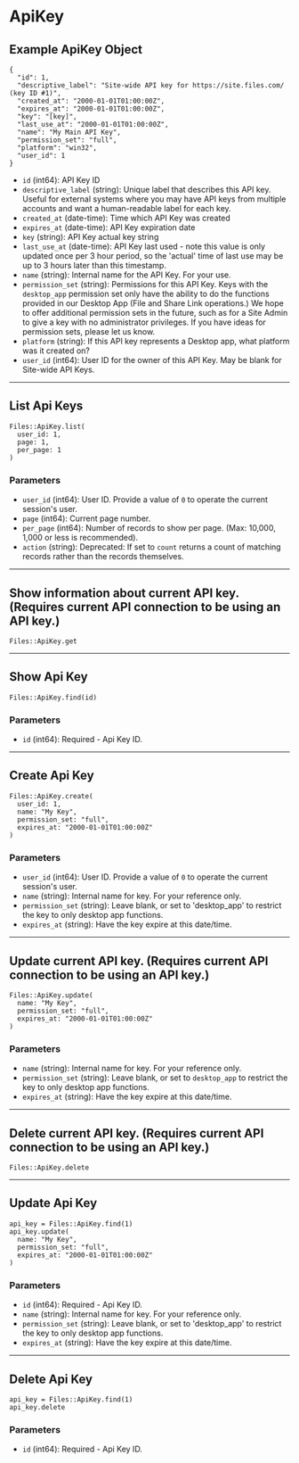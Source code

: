# ApiKey

## Example ApiKey Object

```
{
  "id": 1,
  "descriptive_label": "Site-wide API key for https://site.files.com/ (key ID #1)",
  "created_at": "2000-01-01T01:00:00Z",
  "expires_at": "2000-01-01T01:00:00Z",
  "key": "[key]",
  "last_use_at": "2000-01-01T01:00:00Z",
  "name": "My Main API Key",
  "permission_set": "full",
  "platform": "win32",
  "user_id": 1
}
```

* `id` (int64): API Key ID
* `descriptive_label` (string): Unique label that describes this API key.  Useful for external systems where you may have API keys from multiple accounts and want a human-readable label for each key.
* `created_at` (date-time): Time which API Key was created
* `expires_at` (date-time): API Key expiration date
* `key` (string): API Key actual key string
* `last_use_at` (date-time): API Key last used - note this value is only updated once per 3 hour period, so the 'actual' time of last use may be up to 3 hours later than this timestamp.
* `name` (string): Internal name for the API Key.  For your use.
* `permission_set` (string): Permissions for this API Key.  Keys with the `desktop_app` permission set only have the ability to do the functions provided in our Desktop App (File and Share Link operations.)  We hope to offer additional permission sets in the future, such as for a Site Admin to give a key with no administrator privileges.  If you have ideas for permission sets, please let us know.
* `platform` (string): If this API key represents a Desktop app, what platform was it created on?
* `user_id` (int64): User ID for the owner of this API Key.  May be blank for Site-wide API Keys.


---

## List Api Keys

```
Files::ApiKey.list(
  user_id: 1, 
  page: 1, 
  per_page: 1
)
```

### Parameters

* `user_id` (int64): User ID.  Provide a value of `0` to operate the current session's user.
* `page` (int64): Current page number.
* `per_page` (int64): Number of records to show per page.  (Max: 10,000, 1,000 or less is recommended).
* `action` (string): Deprecated: If set to `count` returns a count of matching records rather than the records themselves.


---

## Show information about current API key.  (Requires current API connection to be using an API key.)

```
Files::ApiKey.get
```


---

## Show Api Key

```
Files::ApiKey.find(id)
```

### Parameters

* `id` (int64): Required - Api Key ID.


---

## Create Api Key

```
Files::ApiKey.create(
  user_id: 1, 
  name: "My Key", 
  permission_set: "full", 
  expires_at: "2000-01-01T01:00:00Z"
)
```

### Parameters

* `user_id` (int64): User ID.  Provide a value of `0` to operate the current session's user.
* `name` (string): Internal name for key.  For your reference only.
* `permission_set` (string): Leave blank, or set to 'desktop_app' to restrict the key to only desktop app functions.
* `expires_at` (string): Have the key expire at this date/time.


---

## Update current API key.  (Requires current API connection to be using an API key.)

```
Files::ApiKey.update(
  name: "My Key", 
  permission_set: "full", 
  expires_at: "2000-01-01T01:00:00Z"
)
```

### Parameters

* `name` (string): Internal name for key.  For your reference only.
* `permission_set` (string): Leave blank, or set to `desktop_app` to restrict the key to only desktop app functions.
* `expires_at` (string): Have the key expire at this date/time.


---

## Delete current API key.  (Requires current API connection to be using an API key.)

```
Files::ApiKey.delete
```


---

## Update Api Key

```
api_key = Files::ApiKey.find(1)
api_key.update(
  name: "My Key",
  permission_set: "full",
  expires_at: "2000-01-01T01:00:00Z"
)
```

### Parameters

* `id` (int64): Required - Api Key ID.
* `name` (string): Internal name for key.  For your reference only.
* `permission_set` (string): Leave blank, or set to 'desktop_app' to restrict the key to only desktop app functions.
* `expires_at` (string): Have the key expire at this date/time.


---

## Delete Api Key

```
api_key = Files::ApiKey.find(1)
api_key.delete
```

### Parameters

* `id` (int64): Required - Api Key ID.
